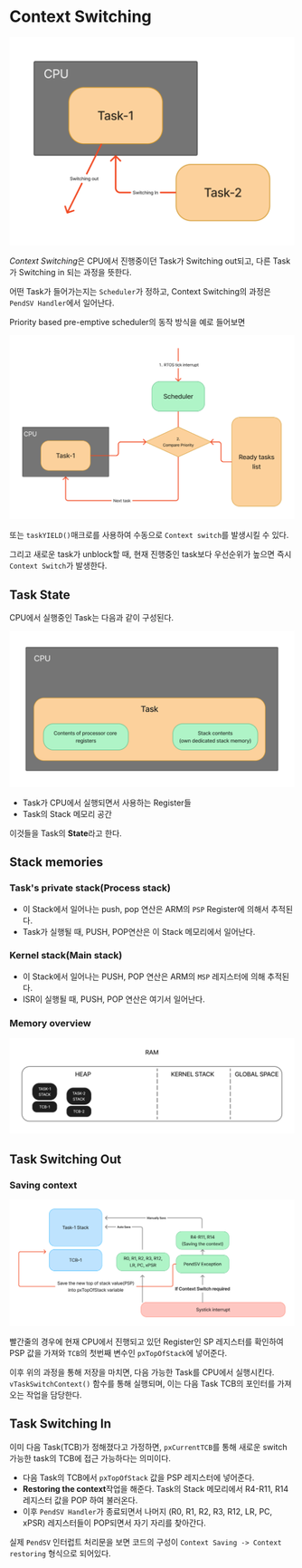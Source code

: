 # Context Switching

<img src="./resources/context_switching.jpg" width="550">

*Context Switching*은 CPU에서 진행중이던 Task가 Switching out되고, 다른 Task가 Switching in 되는 과정을 뜻한다.

어떤 Task가 들어가는지는 `Scheduler`가 정하고, Context Switching의 과정은 `PendSV Handler`에서 일어난다.

Priority based pre-emptive scheduler의 동작 방식을 예로 들어보면

<img src="./resources/priority_preemptive.jpg">

또는 `taskYIELD()`매크로를 사용하여 수동으로 `Context switch`를 발생시킬 수 있다.

그리고 새로운 task가 unblock할 때, 현재 진행중인 task보다 우선순위가 높으면 즉시 `Context Switch`가 발생한다.

## Task State

CPU에서 실행중인 Task는 다음과 같이 구성된다.

<img src="./resources/contents_of_task.jpg">

- Task가 CPU에서 실행되면서 사용하는 Register들
- Task의 Stack 메모리 공간

이것들을 Task의 **State**라고 한다.

## Stack memories

### Task's private stack(Process stack)

- 이 Stack에서 일어나는 push, pop 연산은 ARM의 `PSP` Register에 의해서 추적된다.
- Task가 실행될 때, PUSH, POP연산은 이 Stack 메모리에서 일어난다.

### Kernel stack(Main stack)

- 이 Stack에서 일어나는 PUSH, POP 연산은 ARM의 `MSP` 레지스터에 의해 추적된다.
- ISR이 실행될 때, PUSH, POP 연산은 여기서 일어난다.

### Memory overview

<img src="./resources/ram_memory.jpg">

## Task Switching Out

### Saving context

<img src="./resources/switching_out_save.jpg">

빨간줄의 경우에 현재 CPU에서 진행되고 있던 Register인 SP 레지스터를 확인하여 PSP 값을 가져와 `TCB`의 첫번째 변수인 `pxTopOfStack`에 넣어준다.

이후 위의 과정을 통해 저장을 마치면, 다음 가능한 Task를 CPU에서 실행시킨다. `vTaskSwitchContext()` 함수를 통해 실행되며, 이는 다음 Task TCB의 포인터를 가져오는 작업을 담당한다.

## Task Switching In

이미 다음 Task(TCB)가 정해졌다고 가정하면, `pxCurrentTCB`를 통해 새로운 switch 가능한 task의 TCB에 접근 가능하다는 의미이다.

- 다음 Task의 TCB에서 `pxTopOfStack` 값을 PSP 레지스터에 넣어준다.
- **Restoring the context**작업을 해준다. Task의 Stack 메모리에서 R4-R11, R14 레지스터 값을 POP 하여 불러온다.
- 이후 `PendSV Handler`가 종료되면서 나머지 (R0, R1, R2, R3, R12, LR, PC, xPSR) 레지스터들이 POP되면서 자기 자리를 찾아간다.

실제 `PendSV` 인터럽트 처리문을 보면 코드의 구성이 `Context Saving -> Context restoring` 형식으로 되어있다.
